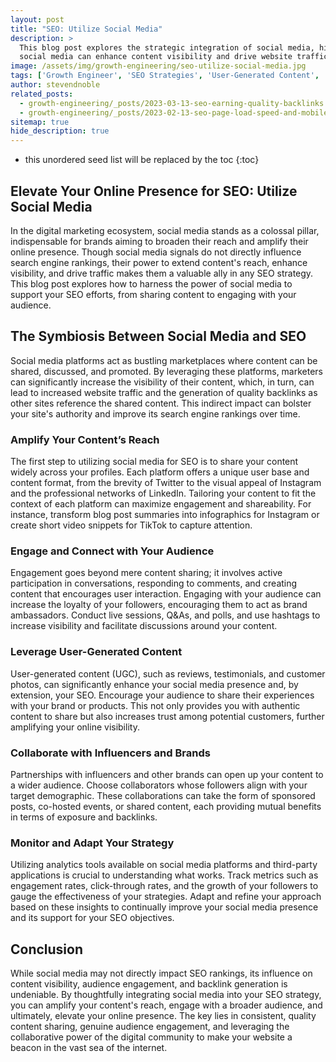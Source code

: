 ```yaml
---
layout: post
title: "SEO: Utilize Social Media"
description: >
  This blog post explores the strategic integration of social media, highlighting how
  social media can enhance content visibility and drive website traffic.
image: /assets/img/growth-engineering/seo-utilize-social-media.jpg
tags: ['Growth Engineer', 'SEO Strategies', 'User-Generated Content', 'Influencers', 'Brands', 'Collaboration']
author: stevendnoble
related_posts:
  - growth-engineering/_posts/2023-03-13-seo-earning-quality-backlinks.md
  - growth-engineering/_posts/2023-02-13-seo-page-load-speed-and-mobile-optimization.md
sitemap: true
hide_description: true
---
```


* this unordered seed list will be replaced by the toc
{:toc}

## Elevate Your Online Presence for SEO: Utilize Social Media

In the digital marketing ecosystem, social media stands as a colossal pillar, indispensable for brands aiming to broaden their reach and amplify their online presence. Though social media signals do not directly influence search engine rankings, their power to extend content's reach, enhance visibility, and drive traffic makes them a valuable ally in any SEO strategy. This blog post explores how to harness the power of social media to support your SEO efforts, from sharing content to engaging with your audience.

## The Symbiosis Between Social Media and SEO

Social media platforms act as bustling marketplaces where content can be shared, discussed, and promoted. By leveraging these platforms, marketers can significantly increase the visibility of their content, which, in turn, can lead to increased website traffic and the generation of quality backlinks as other sites reference the shared content. This indirect impact can bolster your site's authority and improve its search engine rankings over time.

### Amplify Your Content’s Reach

The first step to utilizing social media for SEO is to share your content widely across your profiles. Each platform offers a unique user base and content format, from the brevity of Twitter to the visual appeal of Instagram and the professional networks of LinkedIn. Tailoring your content to fit the context of each platform can maximize engagement and shareability. For instance, transform blog post summaries into infographics for Instagram or create short video snippets for TikTok to capture attention.

### Engage and Connect with Your Audience

Engagement goes beyond mere content sharing; it involves active participation in conversations, responding to comments, and creating content that encourages user interaction. Engaging with your audience can increase the loyalty of your followers, encouraging them to act as brand ambassadors. Conduct live sessions, Q&As, and polls, and use hashtags to increase visibility and facilitate discussions around your content.

### Leverage User-Generated Content

User-generated content (UGC), such as reviews, testimonials, and customer photos, can significantly enhance your social media presence and, by extension, your SEO. Encourage your audience to share their experiences with your brand or products. This not only provides you with authentic content to share but also increases trust among potential customers, further amplifying your online visibility.

### Collaborate with Influencers and Brands

Partnerships with influencers and other brands can open up your content to a wider audience. Choose collaborators whose followers align with your target demographic. These collaborations can take the form of sponsored posts, co-hosted events, or shared content, each providing mutual benefits in terms of exposure and backlinks.

### Monitor and Adapt Your Strategy

Utilizing analytics tools available on social media platforms and third-party applications is crucial to understanding what works. Track metrics such as engagement rates, click-through rates, and the growth of your followers to gauge the effectiveness of your strategies. Adapt and refine your approach based on these insights to continually improve your social media presence and its support for your SEO objectives.

## Conclusion

While social media may not directly impact SEO rankings, its influence on content visibility, audience engagement, and backlink generation is undeniable. By thoughtfully integrating social media into your SEO strategy, you can amplify your content's reach, engage with a broader audience, and ultimately, elevate your online presence. The key lies in consistent, quality content sharing, genuine audience engagement, and leveraging the collaborative power of the digital community to make your website a beacon in the vast sea of the internet.
